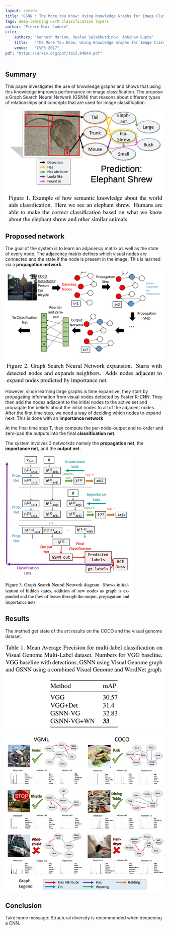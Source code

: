 ```yaml
---
layout: review
title: "GSNN : The More You Know: Using Knowledge Graphs for Image Classification"
tags: deep-learning LSTM classification layers
author: "Pierre-Marc Jodoin"
cite:
    authors: "Kenneth Marino, Ruslan Salakhutdinov, Abhinav Gupta"
    title:   "The More You Know: Using Knowledge Graphs for Image Classification"
    venue:   "CVPR 2017"
pdf: "https://arxiv.org/pdf/1612.04844.pdf"
---
```


## Summary

This paper investigates the use of knowledge graphs and shows that using this knowledge improves performance
on image classification.  The propose a  Graph Search Neural Network (GSNN) that reasons
about different types of relationships and concepts that are used for image classification.

![](/deep-learning/images/GSNN/sc01.png)

## Proposed network

The goal of the system is to learn an adjacency matrix as well as the state of every node.  The adjacency matrix defines which visual nodes are connected and the state if the node is present in the image.  This is learned via a **propagation network**.  

![](/deep-learning/images/GSNN/sc02.png)

However, since learning large graphs is time expansive, they start by propagating information from visual nodes detected by Faster R-CNN.
They then add the nodes adjacent to the initial nodes to the active set and propagate the beliefs about the initial
nodes to all of the adjacent nodes. After the first time step, we need a way of deciding which nodes to expand next. This is done with an **importance network**

At the final time step T, they compute the per-node-output and re-order and zero-pad the
outputs into the final **classification net**.  

The system involves 3 networkds namely the **propagation net**, the **importance
net**, and the **output net**.

![](/deep-learning/images/GSNN/sc05.png)


## Results

The method get state of the art results on the COCO and the visual genome dataset.

![](/deep-learning/images/GSNN/sc03.png)

![](/deep-learning/images/GSNN/sc04.png)

## Conclusion

Take home message: Structural diversity is recommended when deepening a CNN.
